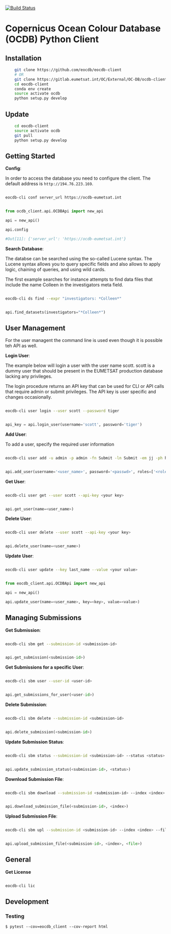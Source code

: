 [![Build Status](https://travis-ci.org/bcdev/eocdb-client.svg?branch=master)](https://travis-ci.org/bcdev/eocdb-client)

# Copernicus Ocean Colour Database (OCDB) Python Client


## Installation

```bash
    git clone https://github.com/eocdb/eocdb-client
    # OR
    git clone https://gitlab.eumetsat.int/OC/External/OC-DB/ocdb-client.git
    cd eocdb-client
    conda env create
    source activate ocdb
    python setup.py develop
```

## Update

```bash
    cd eocdb-client
    source activate ocdb
    git pull
    python setup.py develop
```



## Getting Started

__Config__:

In order to access the database you need to configure the client.
The default address is ```http://194.76.223.169```.

```bash

eocdb-cli conf server_url https://ocdb-eumetsat.int

```


```python

from ocdb_client.api.OCDBApi import new_api

api = new_api()

api.config

#Out[11]: {'server_url': 'https://ocdb-eumetsat.int'}

```


__Search Database__:


The databse can be searched using the so-called Lucene syntax. The Lucene
syntax allows you to query specific fields and also allows to apply logic,
chaining of queries, and using wild cards.

The first example searches for instance attempts to find data files
that include the name Colleen in the investigators meta field.

```bash

eocdb-cli ds find --expr "investigators: *Colleen*"

```

```python

api.find_datasets(investigators="*Colleen*")

```


## User Management

For the user managent the command line is used even though it is possible
teh API as well.


__Login User__:


The example below will login a user with the user name scott. scott is
a dummy user that should be present in the EUMETSAT production database
 lacking any privileges.

The login procedure returns an API key that can be used for CLI or API
calls that require admin or submit privileges. The API key is user specific
and changes occasionally.

```bash

eocdb-cli user login --user scott --password tiger

```


```python

api_key = api.login_user(username='scott', password='tiger')

```

__Add User__:

To add a user, specify the required user information


```bash

eocdb-cli user add -u admin -p admin -fn Submit -ln Submit -em jj -ph hh -r admin

```

```python

api.add_user(username='<user_name>', password='<passwd>', roles=['<role1>, <role2>'])

```


__Get User__:


```bash

eocdb-cli user get --user scott --api-key <your key>

```

```python

api.get_user(name=<user_name>)

```


__Delete User__:


```bash

eocdb-cli user delete --user scott --api-key <your key>

```

```python

api.delete_user(name=<user_name>)

```


__Update User__:

```bash

eocdb-cli user update --key last_name --value <your value>

```

```python

from eocdb_client.api.OCDBApi import new_api

api = new_api()

api.update_user(name=<user_name>, key=<key>, value=<value>)

```


## Managing Submissions

__Get Submission__:


```bash

eocdb-cli sbm get --submission-id <submission-id>

```


```python

api.get_submission(<submission-id>)

```


__Get Submissions for a specific User__:


```bash

eocdb-cli sbm user --user-id <user-id>

```


```python

api.get_submissions_for_user(<user-id>)

```


__Delete Submission__:


```bash

eocdb-cli sbm delete --submission-id <submission-id>

```


```python

api.delete_submission(<submission-id>)

```


__Update Submission Status__:


```bash

eocdb-cli sbm status --submission-id <submission-id> --status <status>

```


```python

api.update_submission_status(<submission-id>, <status>)

```


__Download Submission File__:


```bash

eocdb-cli sbm download --submission-id <submission-id> --index <index>

```


```python

api.download_submission_file(<submission-id>, <index>)

```


__Upload Submission File__:


```bash

eocdb-cli sbm upl --submission-id <submission-id> --index <index> --file <file>

```


```python

api.upload_submission_file(<submission-id>, <index>, <file>)

```


## General

__Get License__


```bash

eocdb-cli lic

```


## Development

### Testing

    $ pytest --cov=eocdb_client --cov-report html
